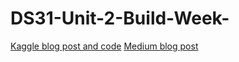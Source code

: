 # DS31-Unit-2-Build-Week-
[Kaggle blog post and code](https://www.kaggle.com/eisenhowerlancheros/world-university-rankings)
[Medium blog post](https://medium.com/@eisenhowerlan/university-world-rankings-894150178155)
